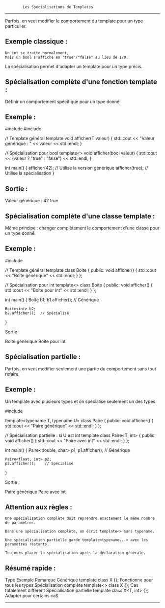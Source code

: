 			Les Spécialisations de Templates
******************************************************************************************

Parfois, on veut modifier le comportement du template pour un type particulier.

Exemple classique :
-------------------

    Un int se traite normalement,
    Mais un bool s'affiche en "true"/"false" au lieu de 1/0.

La spécialisation permet d'adapter un template pour un type précis.

Spécialisation complète d'une fonction template :
--------------------------------------------------

Définir un comportement spécifique pour un type donné.

Exemple :
---------

#include <iostream>
#include <string>

// Template général
template<typename T>
void afficher(T valeur) 
{
    std::cout << "Valeur générique : " << valeur << std::endl;
}

// Spécialisation pour bool
template<>
void afficher<bool>(bool valeur) 
{
    std::cout << (valeur ? "true" : "false") << std::endl;
}

int main() 
{
    afficher(42);      // Utilise la version générique
    afficher(true);    // Utilise la spécialisation
}

Sortie :
--------

Valeur générique : 42
true

Spécialisation complète d'une classe template :
-----------------------------------------------

Même principe : changer complètement le comportement d'une classe pour un type donné.

Exemple :
---------

#include <iostream>

// Template général
template<typename T>
class Boite 
{
public:
    void afficher() 
    {
        std::cout << "Boîte générique" << std::endl;
    }
};

// Spécialisation pour int
template<>
class Boite<int> 
{
public:
    void afficher() 
    {
        std::cout << "Boîte pour int" << std::endl;
    }
};

int main() 
{
    Boite<double> b1;
    b1.afficher();  // Générique

    Boite<int> b2;
    b2.afficher();  // Spécialisé
}

Sortie :

Boîte générique
Boîte pour int

Spécialisation partielle :
--------------------------

Parfois, on veut modifier seulement une partie du comportement sans tout refaire.

Exemple :
---------

Un template avec plusieurs types et on spécialise seulement un des types.

#include <iostream>

template<typename T, typename U>
class Paire 
{
public:
    void afficher() {
        std::cout << "Paire générique" << std::endl;
    }
};

// Spécialisation partielle : si U est int
template<typename T>
class Paire<T, int> 
{
public:
    void afficher() 
    {
        std::cout << "Paire avec int" << std::endl;
    }
};

int main() 
{
    Paire<double, char> p1;
    p1.afficher();    // Générique

    Paire<float, int> p2;
    p2.afficher();    // Spécialisé
}

Sortie :

Paire générique
Paire avec int

Attention aux règles :
----------------------

    Une spécialisation complète doit reprendre exactement le même nombre de paramètres.

    Dans une spécialisation complète, on écrit template<> sans typename.

    Une spécialisation partielle garde template<typename...> avec les paramètres restants.

    Toujours placer la spécialisation après la déclaration générale.

Résumé rapide :
---------------

Type	Exemple	Remarque
Générique	template<typename T> class X {};	Fonctionne pour tous les types
Spécialisation complète	template<> class X<int> {};	Cas totalement différent
Spécialisation partielle	template<typename T> class X<T, int> {};	Adapter pour certains caS

*************************************************************************************************************************
